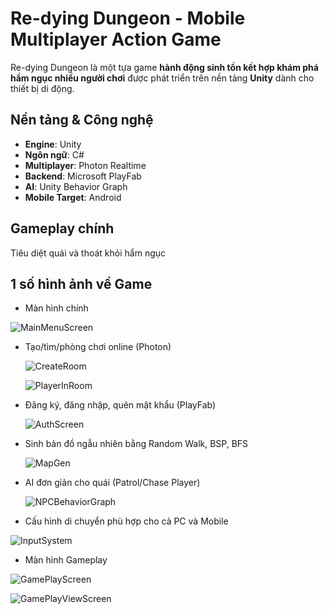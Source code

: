 # Re-dying Dungeon - Mobile Multiplayer Action Game

Re-dying Dungeon là một tựa game **hành động sinh tồn kết hợp khám phá hầm ngục nhiều người chơi** được phát triển trên nền tảng **Unity** dành cho thiết bị di động.

## Nền tảng & Công nghệ

- **Engine**: Unity
- **Ngôn ngữ**: C#
- **Multiplayer**: Photon Realtime
- **Backend**: Microsoft PlayFab
- **AI**: Unity Behavior Graph
- **Mobile Target**: Android

## Gameplay chính
Tiêu diệt quái và thoát khỏi hẩm ngục

## 1 số hình ảnh về Game
- Màn hình chính

![MainMenuScreen](https://github.com/user-attachments/assets/873ceb61-306c-451b-b263-e42cc863acc5)

- Tạo/tìm/phòng chơi online (Photon)

  ![CreateRoom](https://github.com/user-attachments/assets/783aaf50-7f3e-43fe-91e1-22d45a985ba9)

  ![PlayerInRoom](https://github.com/user-attachments/assets/b927ac70-1ba2-4069-a9ae-6402b1055fa1)

- Đăng ký, đăng nhập, quên mật khẩu (PlayFab)

  ![AuthScreen](https://github.com/user-attachments/assets/bc5712e0-1f67-48ed-a2fe-cb77dd9c6fac)

- Sinh bản đồ ngẫu nhiên bằng Random Walk, BSP, BFS

  ![MapGen](https://github.com/user-attachments/assets/f152fe1f-1d7b-4e03-b9c0-14a3b662a8fe)

- AI đơn giản cho quái (Patrol/Chase Player)

  ![NPCBehaviorGraph](https://github.com/user-attachments/assets/c6637ff8-6f2c-4e89-91c6-d72b50079c9b)

- Cấu hình di chuyển phù hợp cho cả PC và Mobile

![InputSystem](https://github.com/user-attachments/assets/9baa56b3-7b9e-4b20-99dc-98b342803888)

- Màn hình Gameplay

![GamePlayScreen](https://github.com/user-attachments/assets/43daf88d-83b8-4af4-bf7c-21a8a42273e1)

![GamePlayViewScreen](https://github.com/user-attachments/assets/edd92f78-6c58-4f66-8767-8ffa1b9d45d7)




